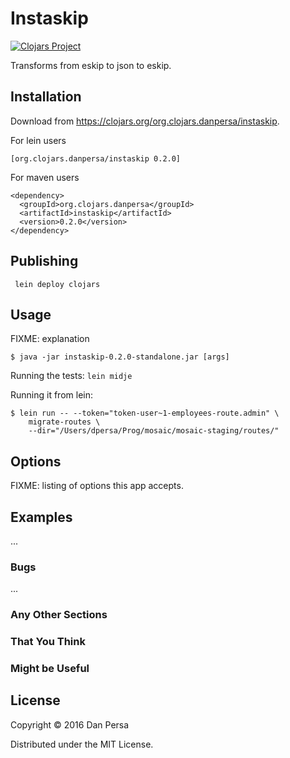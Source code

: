 # Instaskip


[![Clojars Project](https://img.shields.io/clojars/v/org.clojars.danpersa/instaskip.svg)](https://clojars.org/org.clojars.danpersa/instaskip)

Transforms from eskip to json to eskip.

## Installation

Download from https://clojars.org/org.clojars.danpersa/instaskip.

For lein users

    [org.clojars.danpersa/instaskip 0.2.0]

For maven users

    <dependency>
      <groupId>org.clojars.danpersa</groupId>
      <artifactId>instaskip</artifactId>
      <version>0.2.0</version>
    </dependency>

## Publishing

     lein deploy clojars

## Usage

FIXME: explanation

    $ java -jar instaskip-0.2.0-standalone.jar [args]

Running the tests: `lein midje`

Running it from lein:

    $ lein run -- --token="token-user~1-employees-route.admin" \
        migrate-routes \
        --dir="/Users/dpersa/Prog/mosaic/mosaic-staging/routes/"

## Options

FIXME: listing of options this app accepts.

## Examples

...

### Bugs

...

### Any Other Sections
### That You Think
### Might be Useful

## License

Copyright © 2016 Dan Persa

Distributed under the MIT License.
